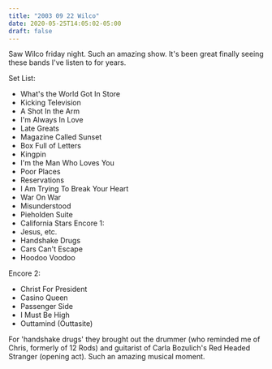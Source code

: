 ```yaml
---
title: "2003 09 22 Wilco"
date: 2020-05-25T14:05:02-05:00
draft: false
---
```


Saw Wilco friday night. Such an amazing show. It's been great finally seeing these bands I've listen to for years.

Set List:
- What's the World Got In Store 
- Kicking Television 
- A Shot In the Arm
- I'm Always In Love
- Late Greats 
- Magazine Called Sunset 
- Box Full of Letters 
- Kingpin 
- I'm the Man Who Loves You 
- Poor Places 
- Reservations 
- I Am Trying To Break Your Heart 
- War On War 
- Misunderstood 
- Pieholden Suite
- California Stars 
Encore 1: 
- Jesus, etc. 
- Handshake Drugs 
- Cars Can't Escape 
- Hoodoo Voodoo

Encore 2: 
- Christ For President 
- Casino Queen 
- Passenger Side 
- I Must Be High 
- Outtamind (Outtasite)

For 'handshake drugs' they brought out the drummer (who reminded me of Chris, formerly of 12 Rods) and guitarist of Carla Bozulich's Red Headed Stranger (opening act). Such an amazing musical moment.
